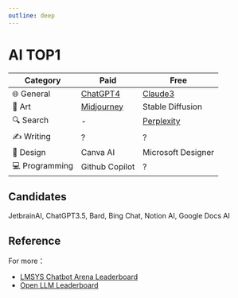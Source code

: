 ```yaml
---
outline: deep
---
```


# AI TOP1

| **Category**   | **Paid**                                              | **Free**                                 |
|----------------|-------------------------------------------------------|------------------------------------------|
| 🌐 General     | [ChatGPT4](https://chat.openai.com/?model=gpt4-turbo) | [Claude3](https://claude.ai/)            |
| 🎨 Art         | [Midjourney](https://www.midjourney.com/)             | Stable Diffusion                         |
| 🔍 Search      | -                                                     | [Perplexity](https://www.perplexity.ai/) |
| ✍️ Writing     | ?                                                     | ?                                        |
| 🎨 Design      | Canva AI                                              | Microsoft Designer                       |
| 💻 Programming | Github Copilot                                        | ?                                        |

## Candidates

JetbrainAI, ChatGPT3.5, Bard, Bing Chat, Notion AI, Google Docs AI

## Reference

For more：

- [LMSYS Chatbot Arena Leaderboard](https://huggingface.co/spaces/lmsys/chatbot-arena-leaderboard)
- [Open LLM Leaderboard](https://huggingface.co/spaces/HuggingFaceH4/open_llm_leaderboard)
